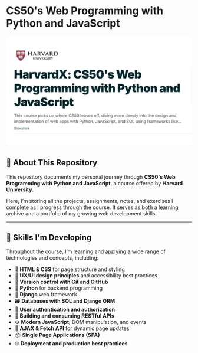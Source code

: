 # CS50's Web Programming with Python and JavaScript

![Course Banner](https://github.com/anacmoser/CS50W/blob/main/static/banner.JPG)

## 📘 About This Repository

This repository documents my personal journey through **CS50's Web Programming with Python and JavaScript**, a course offered by **Harvard University**.

Here, I’m storing all the projects, assignments, notes, and exercises I complete as I progress through the course. It serves as both a learning archive and a portfolio of my growing web development skills.

---

## 🚀 Skills I'm Developing

Throughout the course, I’m learning and applying a wide range of technologies and concepts, including:

- 📄 **HTML & CSS** for page structure and styling
- 🧠 **UX/UI design principles** and accessibility best practices
- 🔀 **Version control with Git and GitHub**
- 🐍 **Python** for backend programming
- 🔧 **Django** web framework
- 🗃️ **Databases with SQL and Django ORM**
- 🔐 **User authentication and authorization**
- 🔌 **Building and consuming RESTful APIs**
- ⚙️ **Modern JavaScript**, DOM manipulation, and events
- 🔄 **AJAX & Fetch API** for dynamic page updates
- 📦 **Single Page Applications (SPA)**
- 🌐 **Deployment and production best practices**

